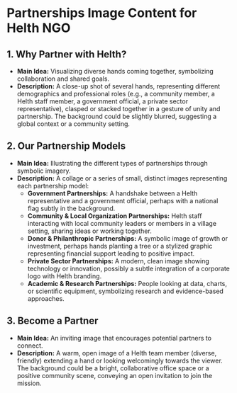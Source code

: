 # Partnerships Image Content for Helth NGO

## 1. Why Partner with Helth?
*   **Main Idea:** Visualizing diverse hands coming together, symbolizing collaboration and shared goals.
*   **Description:** A close-up shot of several hands, representing different demographics and professional roles (e.g., a community member, a Helth staff member, a government official, a private sector representative), clasped or stacked together in a gesture of unity and partnership. The background could be slightly blurred, suggesting a global context or a community setting.

## 2. Our Partnership Models
*   **Main Idea:** Illustrating the different types of partnerships through symbolic imagery.
*   **Description:** A collage or a series of small, distinct images representing each partnership model:
    *   **Government Partnerships:** A handshake between a Helth representative and a government official, perhaps with a national flag subtly in the background.
    *   **Community & Local Organization Partnerships:** Helth staff interacting with local community leaders or members in a village setting, sharing ideas or working together.
    *   **Donor & Philanthropic Partnerships:** A symbolic image of growth or investment, perhaps hands planting a tree or a stylized graphic representing financial support leading to positive impact.
    *   **Private Sector Partnerships:** A modern, clean image showing technology or innovation, possibly a subtle integration of a corporate logo with Helth branding.
    *   **Academic & Research Partnerships:** People looking at data, charts, or scientific equipment, symbolizing research and evidence-based approaches.

## 3. Become a Partner
*   **Main Idea:** An inviting image that encourages potential partners to connect.
*   **Description:** A warm, open image of a Helth team member (diverse, friendly) extending a hand or looking welcomingly towards the viewer. The background could be a bright, collaborative office space or a positive community scene, conveying an open invitation to join the mission.
